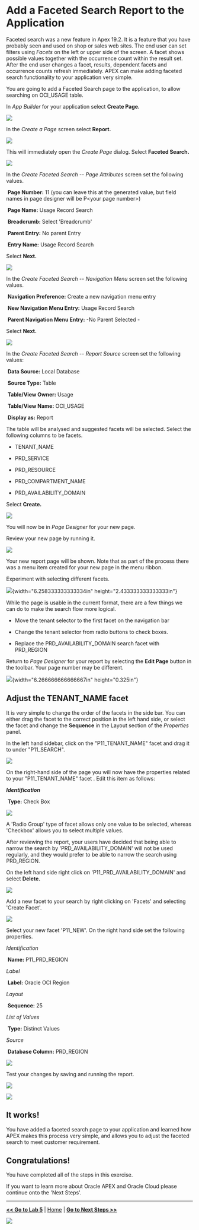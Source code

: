 Add a Faceted Search Report to the Application
==============================================

Faceted search was a new feature in Apex 19.2. It is a feature that you have probably seen and used on shop or sales web sites. The end user can set filters using *Facets* on the left or upper side of the screen. A facet shows possible values together with the occurrence count within the result set. After the end user changes a facet, results, dependent facets and occurrence counts refresh immediately. APEX can make adding faceted search functionality to your application very simple.

You are going to add a Faceted Search page to the application, to allow searching on OCI_USAGE table.  

In *App Builder* for your application select **Create Page.**

![](../images/l600_create_facet_1.png)



In the *Create a Page* screen select **Report.**

![](../images/l600_create_facet_2.png)



This will immediately open the *Create Page* dialog. Select **Faceted Search.**

![](../images/l600_create_facet_3.png)





In the *Create Faceted Search -- Page Attributes* screen set the following values.

​	**Page Number:** 11 (you can leave this at the generated value, but field names in page designer will be P\<your page number\>)

​	**Page Name:** Usage Record Search

​	**Breadcrumb:** Select \'Breadcrumb\' 

​	**Parent Entry:** No parent Entry

​	**Entry Name:** Usage Record Search

Select **Next.**

![](../images/l600_create_facet_4.png)



In the *Create Faceted Search -- Navigation Menu* screen set the following values.

​	**Navigation Preference:** Create a new navigation menu entry

​	**New Navigation Menu Entry:** Usage Record Search

​	**Parent Navigation Menu Entry:** -No Parent Selected -

Select **Next.**

![](../images/l600_create_facet_5.png)



In the *Create Faceted Search -- Report Source* screen set the following values:

​	**Data Source:** Local Database

​	**Source Type:** Table

​	**Table/View Owner:** Usage

​	**Table/View Name:** OCI_USAGE

​	**Display as:** Report



The table will be analysed and suggested facets will be selected. Select the following columns to be facets.

- TENANT_NAME

- PRD_SERVICE

- PRD_RESOURCE

- PRD_COMPARTMENT_NAME

- PRD_AVAILABILITY_DOMAIN


Select **Create.**



![](../images/l600_create_facet_6.png)



You will now be in *Page Designer* for your new page.

Review your new page by running it.

![](../images/l600_create_facet_7.png)



Your new report page will be shown. Note that as part of the process there was a menu item created for your new page in the menu ribbon.

Experiment with selecting different facets.

![](C:/Users/MEASHWOR/Documents/ADB-APEX/lab600/media/image52.png){width="6.258333333333334in"
height="2.433333333333333in"}

While the page is usable in the current format, there are a few things
we can do to make the search flow more logical.

-   Move the tenant selector to the first facet on the navigation bar

-   Change the tenant selector from radio buttons to check boxes.

-   Replace the PRD_AVAILABILITY_DOMAIN search facet with PRD_REGION

Return to *Page Designer* for your report by selecting the **Edit Page** button in the toolbar. Your page number may be different.

![](C:/Users/MEASHWOR/Documents/ADB-APEX/lab600/media/image53.png){width="6.266666666666667in" height="0.325in"}



## Adjust the TENANT_NAME facet

It is very simple to change the order of the facets in the side bar. You can either drag the facet to the correct position in the left hand side, or select the facet and change the **Sequence** in the Layout section of the *Properties* panel.

In the left hand sidebar, click on the \"P11_TENANT_NAME\" facet and drag it to under \"P11_SEARCH\".

![](../images/l600_adjust_facet_1.png)

On the right-hand side of the page you will now have the properties related to your \"P11_TENANT_NAME\" facet . Edit this item as follows:

***Identification***

​	**Type:** Check Box

![](../images/l600_adjust_facet_2.png)

A \'Radio Group\' type of facet allows only one value to be selected, whereas \'Checkbox\' allows you to select multiple values. 

After reviewing the report, your users have decided that being able to narrow the search by \'PRD_AVAILABILITY_DOMAIN\' will not be used regularly, and they would prefer to be able to narrow the search using PRD_REGION.

On the left hand side right click on \'P11_PRD_AVAILABILITY_DOMAIN\' and select **Delete.**

![](../images/l600_adjust_facet_3.png)



Add a new facet to your search by right clicking on \'Facets\' and selecting \'Create Facet\'.

![](../images/l600_adjust_facet_4.png)



Select your new facet \'P11_NEW\'. On the right hand side set the following properties.

*Identification*

​	**Name:** P11_PRD_REGION

*Label*

​	**Label:** Oracle OCI Region

*Layout*

​	**Sequence:** 25

*List of Values*

​	**Type:** Distinct Values

*Source*

​	**Database Column:** PRD_REGION

![](../images/l600_adjust_facet_5.png)

Test your changes by saving and running the report.

![](../images/save-run.png)

![](../images/l600_adjust_facet_6.png)



## It works!

You have added a faceted search page to your application and learned how APEX makes this process very simple, and allows you to adjust the faceted search to meet customer requirement.

## Congratulations! 

You have completed all of the steps in this exercise.

If you want to learn more about Oracle APEX and Oracle Cloud please continue onto the 'Next Steps'.


----------------------

[**<< Go to Lab 5**](../lab500/README.md) | [Home](../README.md) | [**Go to Next Steps >>**](../next/README.md)

![](../images/osc_logo.png)